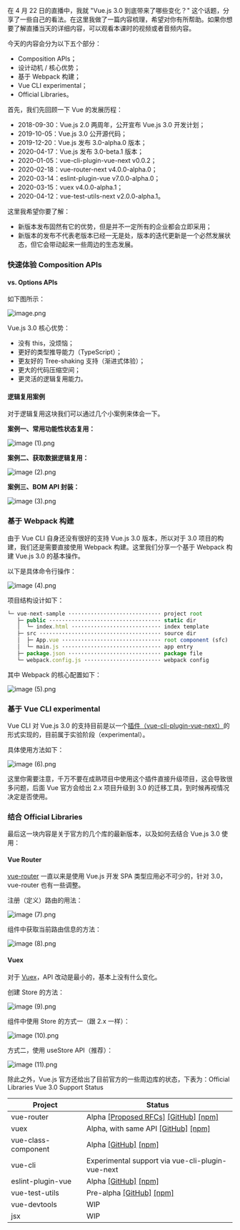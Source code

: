 在 4 月 22 日的直播中，我就 "Vue.js 3.0 到底带来了哪些变化？" 这个话题，分享了一些自己的看法。在这里我做了一篇内容梳理，希望对你有所帮助。如果你想要了解直播当天的详细内容，可以观看本课时的视频或者音频内容。

今天的内容会分为以下五个部分：

* Composition APIs；
* 设计动机 / 核⼼优势；
* 基于 Webpack 构建；
* Vue CLI experimental；
* Official Libraries。

首先，我们先回顾一下 Vue 的发展历程：

* 2018-09-30：Vue.js 2.0 两周年，公开宣布 Vue.js 3.0 开发计划；
* 2019-10-05：Vue.js 3.0 公开源代码；
* 2019-12-20：Vue.js 发布 3.0-alpha.0 版本；
* 2020-04-17：Vue.js 发布 3.0-beta.1 版本；
* 2020-01-05：vue-cli-plugin-vue-next v0.0.2；
* 2020-02-18：vue-router-next v4.0.0-alpha.0；
* 2020-03-14：eslint-plugin-vue v7.0.0-alpha.0；
* 2020-03-15：vuex v4.0.0-alpha.1；
* 2020-04-12：vue-test-utils-next v2.0.0-alpha.1。

这里我希望你要了解：

* 新版本发布固然有它的优势，但是并不一定所有的企业都会立即采用；
* 新版本的发布不代表老版本已经一无是处，版本的迭代更新是一个必然发展状态，但它会带动起来一些周边的生态发展。

### 快速体验 Composition APIs

#### vs. Options APIs

如下图所示：

<Image alt="image.png" src="https://s0.lgstatic.com/i/image/M00/01/FD/CgqCHl6v6kKAEB86AANiAJDnjVQ357.png"/>

Vue.js 3.0 核⼼优势：

* 没有 this，没烦恼；
* 更好的类型推导能⼒（TypeScript）；
* 更友好的 Tree-shaking ⽀持（渐进式体验）；
* 更⼤的代码压缩空间；
* 更灵活的逻辑复⽤能⼒。

#### 逻辑复用案例

对于逻辑复用这块我们可以通过几个小案例来体会一下。

**案例一、常用功能性状态复用：**

<Image alt="image (1).png" src="https://s0.lgstatic.com/i/image/M00/01/FD/CgqCHl6v6kyASlkDAAENklOYlj0705.png"/>

**案例二、获取数据逻辑复用：**

<Image alt="image (2).png" src="https://s0.lgstatic.com/i/image/M00/01/FD/CgqCHl6v6mOAcMILAAD_9U0vYHo031.png"/>

**案例三、BOM API 封装：**

<Image alt="image (3).png" src="https://s0.lgstatic.com/i/image/M00/01/FD/Ciqc1F6v6myAQliaAAHwBa16R38975.png"/>

### 基于 Webpack 构建

由于 Vue CLI 自身还没有很好的支持 Vue.js 3.0 版本，所以对于 3.0 项目的构建，我们还是需要直接使用 Webpack 构建。这里我们分享一个基于 Webpack 构建 Vue.js 3.0 的基本操作。

以下是具体命令行操作：

<Image alt="image (4).png" src="https://s0.lgstatic.com/i/image/M00/01/FD/Ciqc1F6v6nWAX5aTAANGepPtsvc770.png"/>

项目结构设计如下：

```js
└─ vue-next-sample ····························· project root 
   ├─ public ··································· static dir 
   │  └─ index.html ···························· index template 
   ├─ src ······································ source dir 
   │  ├─ App.vue ······························· root component (sfc) 
   │  └─ main.js ······························· app entry 
   ├─ package.json ····························· package file 
   └─ webpack.config.js ························ webpack config
```

其中 Webpack 的核心配置如下：

<Image alt="image (5).png" src="https://s0.lgstatic.com/i/image/M00/01/FD/CgqCHl6v6oGAeKLEAANJ8E2ZEDA820.png"/>

### 基于 Vue CLI experimental

Vue CLI 对 Vue.js 3.0 的支持目前是以一个[插件（vue-cli-plugin-vue-next）](https://github.com/vuejs/vue-cli-plugin-vue-next)的形式实现的，目前属于实验阶段（experimental）。

具体使用方法如下：

<Image alt="image (6).png" src="https://s0.lgstatic.com/i/image/M00/01/FD/CgqCHl6v6omAOOrAAAIRJLu2wak852.png"/>

这里你需要注意，千万不要在成熟项⽬中使⽤这个插件直接升级项目，这会导致很多问题，后面 Vue 官方会给出 2.x 项目升级到 3.0 的迁移工具，到时候再视情况决定是否使用。

### 结合 Official Libraries

最后这一块内容是关于官方的几个库的最新版本，以及如何去结合 Vue.js 3.0 使用：

#### Vue Router

[vue-router](https://github.com/vuejs/vue-router-next) 一直以来是使用 Vue.js 开发 SPA 类型应用必不可少的，针对 3.0，vue-router 也有一些调整。

注册（定义）路由的用法：

<Image alt="image (7).png" src="https://s0.lgstatic.com/i/image/M00/01/FD/Ciqc1F6v6pKAaRIRAAHzDZjGLng133.png"/>

组件中获取当前路由信息的方法：

<Image alt="image (8).png" src="https://s0.lgstatic.com/i/image/M00/01/FD/CgqCHl6v6p2AG_EpAAEJL03CUDk536.png"/>

#### Vuex

对于 [Vuex](https://github.com/vuejs/vuex/tree/4.0)，API 改动是最小的，基本上没有什么变化。

创建 Store 的方法：

<Image alt="image (9).png" src="https://s0.lgstatic.com/i/image/M00/01/FD/Ciqc1F6v6qeAJtdfAAFPEAP3Tos147.png"/>

组件中使用 Store 的方式一（跟 2.x 一样）：

<Image alt="image (10).png" src="https://s0.lgstatic.com/i/image/M00/01/FD/CgqCHl6v6q6Af8R9AAFcCB1sJGY955.png"/>

方式二，使用 useStore API（推荐）：

<Image alt="image (11).png" src="https://s0.lgstatic.com/i/image/M00/01/FD/Ciqc1F6v6raAHqIEAAJm6pO4Vnw344.png"/>

除此之外，Vue.js 官方还给出了目前官方的一些周边库的状态，下表为：Official Libraries Vue 3.0 Support Status

|       Project       |                                                                                                         Status                                                                                                         |
|---------------------|------------------------------------------------------------------------------------------------------------------------------------------------------------------------------------------------------------------------|
| vue-router          | Alpha [\[Proposed RFCs\]](https://github.com/vuejs/rfcs/pulls?q=is%3Apr+is%3Aopen+label%3Arouter) [\[GitHub\]](https://github.com/vuejs/vue-router-next) [\[npm\]](https://unpkg.com/browse/vue-router@4.0.0-alpha.7/) |
| vuex                | Alpha, with same API [\[GitHub\]](https://github.com/vuejs/vuex/tree/4.0) [\[npm\]](https://unpkg.com/browse/vuex@4.0.0-alpha.1/)                                                                                      |
| vue-class-component | Alpha [\[GitHub\]](https://github.com/vuejs/vue-class-component/tree/next) [\[npm\]](https://unpkg.com/browse/vue-class-component@8.0.0-alpha.2/)                                                                      |
| vue-cli             | Experimental support via vue-cli-plugin-vue-next                                                                                                                                                                       |
| eslint-plugin-vue   | Alpha [\[GitHub\]](https://github.com/vuejs/eslint-plugin-vue) [\[npm\]](https://unpkg.com/browse/eslint-plugin-vue@7.0.0-alpha.0/)                                                                                    |
| vue-test-utils      | Pre-alpha [\[GitHub\]](https://github.com/vuejs/vue-test-utils-next) [\[npm\]](https://www.npmjs.com/package/@vue/test-utils)                                                                                          |
| vue-devtools        | WIP                                                                                                                                                                                                                    |
| jsx                 | WIP                                                                                                                                                                                                                    |

